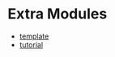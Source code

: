 # Extra Modules

- [template](https://github.com/iydon/of.yaml-template)
- [tutorial](https://github.com/iydon/of.yaml-tutorial)
